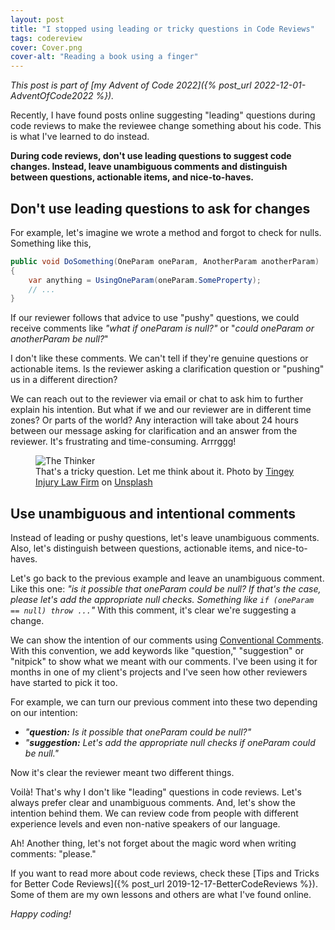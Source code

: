 ```yaml
---
layout: post
title: "I stopped using leading or tricky questions in Code Reviews"
tags: codereview
cover: Cover.png
cover-alt: "Reading a book using a finger"
---
```


_This post is part of [my Advent of Code 2022]({% post_url 2022-12-01-AdventOfCode2022 %})._

Recently, I have found posts online suggesting "leading" questions during code reviews to make the reviewee change something about his code. This is what I've learned to do instead.

**During code reviews, don't use leading questions to suggest code changes. Instead, leave unambiguous comments and distinguish between questions, actionable items, and nice-to-haves.**

## Don't use leading questions to ask for changes

For example, let's imagine we wrote a method and forgot to check for nulls. Something like this,

```csharp
public void DoSomething(OneParam oneParam, AnotherParam anotherParam)
{
    var anything = UsingOneParam(oneParam.SomeProperty);
    // ...
}
```

If our reviewer follows that advice to use "pushy" questions, we could receive comments like _"what if oneParam is null?"_ or "_could oneParam or anotherParam be null?_"

I don't like these comments. We can't tell if they're genuine questions or actionable items. Is the reviewer asking a clarification question or "pushing" us in a different direction?

We can reach out to the reviewer via email or chat to ask him to further explain his intention. But what if we and our reviewer are in different time zones? Or parts of the world? Any interaction will take about 24 hours between our message asking for clarification and an answer from the reviewer. It's frustrating and time-consuming. Arrrggg!

<figure>
<img src="https://images.unsplash.com/photo-1620662736427-b8a198f52a4d?crop=entropy&cs=tinysrgb&fit=crop&fm=jpg&h=400&ixid=MnwxfDB8MXxyYW5kb218MHx8fHx8fHx8MTY2ODcyMzYyMA&ixlib=rb-4.0.3&q=80&utm_campaign=api-credit&utm_medium=referral&utm_source=unsplash_source&w=600" alt="The Thinker" />

<figcaption>That's a tricky question. Let me think about it. Photo by <a href="https://unsplash.com/@tingeyinjurylawfirm?utm_source=unsplash&utm_medium=referral&utm_content=creditCopyText">Tingey Injury Law Firm</a> on <a href="https://unsplash.com/s/photos/question?utm_source=unsplash&utm_medium=referral&utm_content=creditCopyText">Unsplash</a></figcaption>
</figure>

## Use unambiguous and intentional comments

Instead of leading or pushy questions, let's leave unambiguous comments. Also, let's distinguish between questions, actionable items, and nice-to-haves.

Let's go back to the previous example and leave an unambiguous comment. Like this one: _"is it possible that oneParam could be null? If that's the case, please let's add the appropriate null checks. Something like `if (oneParam == null) throw ...`"_ With this comment, it's clear we're suggesting a change.

We can show the intention of our comments using [Conventional Comments](https://conventionalcomments.org/). With this convention, we add keywords like "question," "suggestion" or "nitpick" to show what we meant with our comments. I've been using it for months in one of my client's projects and I've seen how other reviewers have started to pick it too.

For example, we can turn our previous comment into these two depending on our intention:
* _"**question:** Is it possible that oneParam could be null?"_
* _"**suggestion:** Let's add the appropriate null checks if oneParam could be null."_

Now it's clear the reviewer meant two different things.

Voilà! That's why I don't like "leading" questions in code reviews. Let's always prefer clear and unambiguous comments. And, let's show the intention behind them. We can review code from people with different experience levels and even non-native speakers of our language.

Ah! Another thing, let's not forget about the magic word when writing comments: "please."

If you want to read more about code reviews, check these [Tips and Tricks for Better Code Reviews]({% post_url 2019-12-17-BetterCodeReviews %}). Some of them are my own lessons and others are what I've found online.

_Happy coding!_